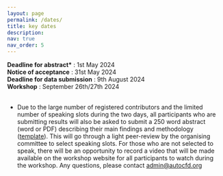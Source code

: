 ```yaml
---
layout: page
permalink: /dates/
title: key dates
description: 
nav: true
nav_order: 5
---
```


<b>Deadline for abstract*</b> : 1st May 2024 \
<b>Notice of acceptance</b> : 31st May 2024 \
<b>Deadline for data submission</b> : 9th August 2024 \
<b>Workshop</b> : September 26th/27th 2024 
<br/><br/>

* Due to the large number of registered contributors and the limited number of speaking slots during the two days, all participants who are submitting results will also be asked to submit a 250 word abstract (word or PDF) describing their main findings and methodology ([template](https://autocfdv3.s3.eu-west-1.amazonaws.com/abstract-template.docx)). This will go through a light peer-review by the organising committee to select speaking slots. For those who are not selected to speak, there will be an opportunity to record a video that will be made available on the workshop website for all participants to watch during the workshop. Any questions, please contact [admin@autocfd.org](admin@autocfd.org)
